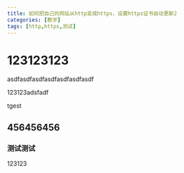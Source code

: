 ```yaml
---
title: 如何把自己的网站从http变成https，设置https证书自动更新2
categories: [教学]
tags: [http,https,测试]
---
```




# 123123123

asdfasdfasdfasdfasdfasdfasdf


123123adsfadf


tgest

## 456456456

### 测试测试
123123